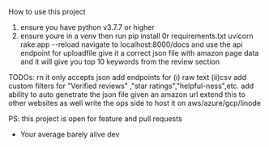 How to use this project 
1) ensure you have python v3.7.7 or higher
2) ensure youre in a venv
then run 
pip install 0r requirements.txt
uvicorn rake:app --reload 
navigate to localhost:8000/docs and use the api endpoint for uploadfile give it a correct json file with amazon page data and it will give you top 10 keywords from the review section 

TODOs:
rn it only accepts json add endpoints for (i) raw text (ii)csv
add custom filters for "Verified reviews" ,"star ratings","helpful-ness",etc.
add ability to auto genetrate the json file given an amazon url
extend this to other websites as well
write the ops side to host it on aws/azure/gcp/linode 

PS: this project is open for feature and pull requests 

- Your average barely alive dev
